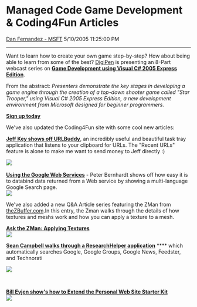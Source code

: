 <div id="page">

# Managed Code Game Development & Coding4Fun Articles

[Dan Fernandez -
MSFT](https://social.msdn.microsoft.com/profile/Dan%20Fernandez%20-%20MSFT)
5/10/2005 11:25:00 PM

-----

<div id="content">

Want to learn how to create your own game step-by-step? How about being
able to learn from some of the best? [DigiPen](http://www.digipen.edu/)
is presenting an 8-Part webcast series on [**Game Development using
Visual C\# 2005 Express
Edition**](http://www.microsoft.com/events/series/msdnvideodev.mspx).

From the abstract: *Presenters demonstrate the key stages in developing
a game engine through the creation of a top-down shooter game called
"Star Trooper," using Visual C\# 2005 Express Edition, a new development
environment from Microsoft designed for beginner programmers.*

[**Sign up
today**](http://www.microsoft.com/events/series/msdnvideodev.mspx)

We've also updated the Coding4Fun site with some cool new articles:

[**Jeff Key shows off
URLBuddy**](http://msdn.microsoft.com/coding4fun/coolapplications/urlbuddy/default.aspx),
an incredibly useful and beautiful task tray application that listens to
your clipboard for URLs. The "Recent URLs" feature is alone to make me
want to send money to Jeff directly
:) 

![](http://msdn.microsoft.com/coding4fun/images/coolapps/urlbuddy/image001.jpg) 

[**Using the Google Web
Services**](http://msdn.microsoft.com/coding4fun/xmlforfun/googleIt/default.aspx) -
Peter Bernhardt shows off how easy it is to databind data returned from
a Web service by showing a multi-language Google Search
page.  
![](http://msdn.microsoft.com/coding4fun/images/xml/googleIt/image001.jpg)

We've also added a new Q\&A Article series featuring the ZMan from
[theZBuffer.com](http://www.thezbuffer.com/).In this entry, the Zman
walks through the details of how textures and meshs work and how you can
apply a texture to a mesh.    

[**Ask the ZMan: Applying
Textures**](http://msdn.microsoft.com/coding4fun/gamedevelopment/zmanTextures/default.aspx)   
![](http://msdn.microsoft.com/coding4fun/images/gameDev/zmanTextures/image004.gif)

[**Sean Campbell walks through a ResearchHelper
application**](http://msdn.microsoft.com/coding4fun/inthebox/researchhelp/default.aspx)
**** which automatically searches Google, Google Groups, Google News,
Feedster, and
Technorati  

![](http://msdn.microsoft.com/coding4fun/images/inthebox/researchHelp/Produc1.gif)

 

[**Bill Evjen show's how to Extend the Personal Web Site Starter
Kit**](http://msdn.microsoft.com/coding4fun/webcoder/extendpws/default.aspx)  
![](http://msdn.microsoft.com/library/en-us/dnaspp/html/extendpws_fig11.gif)

 

 

</div>

</div>
